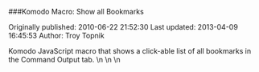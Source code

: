 ###Komodo Macro: Show all Bookmarks

Originally published: 2010-06-22 21:52:30
Last updated: 2013-04-09 16:45:53
Author: Troy Topnik

Komodo JavaScript macro that shows a click-able list of all bookmarks in the Command Output tab.\n\n\n